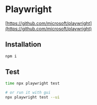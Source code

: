 # Playwright
[https://github.com/microsoft/playwright](https://github.com/microsoft/playwright)

## Installation
```sh
npm i
```

## Test
```sh
time npx playwright test

# or run it with gui
npx playwright test --ui
```